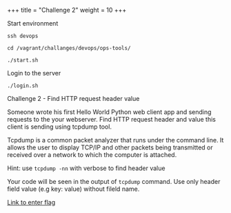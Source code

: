 +++
title = "Challenge 2"
weight = 10
+++


Start environment

```
ssh devops
```


```
cd /vagrant/challanges/devops/ops-tools/
```

```
./start.sh
```

Login to the server

```
./login.sh
```

Challenge 2 - Find HTTP request header value

Someone wrote his first Hello World Python web client app and sending requests to the your webserver.
Find HTTP request header and value this client is sending using tcpdump tool.

Tcpdump is a common packet analyzer that runs under the command line. It allows the user to display TCP/IP and other packets being transmitted or received over a network to which the computer is attached. 


Hint: use `tcpdump -nn` with verbose to find header value

Your code will be seen in the output of `tcpdump` command. Use only header field value (e.g key: value) without fileld name.


<a href="https://ctf.ts2019.adobe.com/challenges#OpsToolKit2" target="_blank">Link to enter flag </a> 